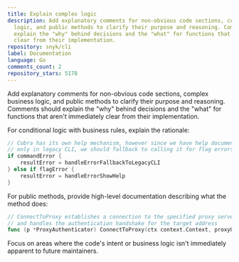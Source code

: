 ```yaml
---
title: Explain complex logic
description: Add explanatory comments for non-obvious code sections, complex business
  logic, and public methods to clarify their purpose and reasoning. Comments should
  explain the "why" behind decisions and the "what" for functions that aren't immediately
  clear from their implementation.
repository: snyk/cli
label: Documentation
language: Go
comments_count: 2
repository_stars: 5178
---
```


Add explanatory comments for non-obvious code sections, complex business logic, and public methods to clarify their purpose and reasoning. Comments should explain the "why" behind decisions and the "what" for functions that aren't immediately clear from their implementation.

For conditional logic with business rules, explain the rationale:
```go
// Cobra has its own help mechanism, however since we have help documentation 
// only in legacy CLI, we should fallback to calling it for flag errors
if commandError {
    resultError = handleErrorFallbackToLegacyCLI
} else if flagError {
    resultError = handleErrorShowHelp
}
```

For public methods, provide high-level documentation describing what the method does:
```go
// ConnectToProxy establishes a connection to the specified proxy server
// and handles the authentication handshake for the target address
func (p *ProxyAuthenticator) ConnectToProxy(ctx context.Context, proxyURL *url.URL, target string, connection net.Conn) error {
```

Focus on areas where the code's intent or business logic isn't immediately apparent to future maintainers.